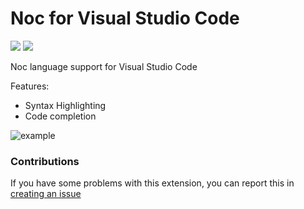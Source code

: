# Noc for Visual Studio Code

[![](https://vsmarketplacebadge.apphb.com/version/mortim.noc-lang.svg)](https://marketplace.visualstudio.com/items?itemName=mortim.noc-lang) [![](https://vsmarketplacebadge.apphb.com/installs/mortim.noc-lang.svg)](https://marketplace.visualstudio.com/items?itemName=mortim.noc-lang)

Noc language support for Visual Studio Code

Features:
- Syntax Highlighting
- Code completion

![example](assets/example.png)

### Contributions
If you have some problems with this extension, you can report this in [creating an issue](https://github.com/mortim/vscode-noc/issues)
